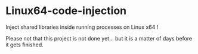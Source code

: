 # Linux64-code-injection
Inject shared libraries inside running processes on Linux x64 !

Please not that this project is not done yet... but it is a matter of days before it gets finished.
